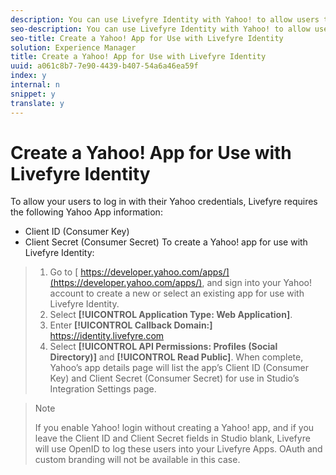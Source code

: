 ```yaml
---
description: You can use Livefyre Identity with Yahoo! to allow users to use their Yahoo! logins to interact with Apps on your site.
seo-description: You can use Livefyre Identity with Yahoo! to allow users to use their Yahoo! logins to interact with Apps on your site.
seo-title: Create a Yahoo! App for Use with Livefyre Identity
solution: Experience Manager
title: Create a Yahoo! App for Use with Livefyre Identity
uuid: a061c8b7-7e90-4439-b407-54a6a46ea59f
index: y
internal: n
snippet: y
translate: y
---
```


# Create a Yahoo! App for Use with Livefyre Identity

To allow your users to log in with their Yahoo credentials, Livefyre requires the following Yahoo App information:

* Client ID (Consumer Key)
* Client Secret (Consumer Secret)
To create a Yahoo! app for use with Livefyre Identity:

>1. Go to [ https://developer.yahoo.com/apps/](https://developer.yahoo.com/apps/), and sign into your Yahoo! account to create a new or select an existing app for use with Livefyre Identity.
>1. Select **[!UICONTROL  Application Type: Web Application]**.
>1. Enter **[!UICONTROL  Callback Domain:]** https://identity.livefyre.com
>1. Select **[!UICONTROL  API Permissions: Profiles (Social Directory)]** and **[!UICONTROL  Read Public]**.
>   When complete, Yahoo’s app details page will list the app’s Client ID (Consumer Key) and Client Secret (Consumer Secret) for use in Studio’s Integration Settings page.

>   >[!NOTE]
>   >
>   >If you enable Yahoo! login without creating a Yahoo! app, and if you leave the Client ID and Client Secret fields in Studio blank, Livefyre will use OpenID to log these users into your Livefyre Apps. OAuth and custom branding will not be available in this case.
>
